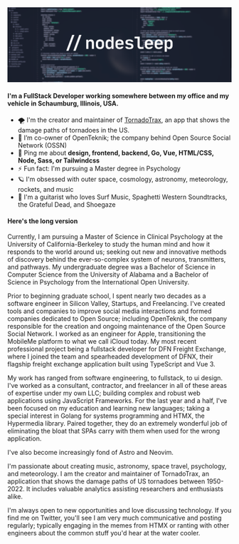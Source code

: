 <img src="https://github.com/nodesleep/nodesleep/blob/main/banner.webp" alt="Nodesleep GitHub README header image">

#### I'm a FullStack Developer working somewhere between my office and my vehicle in Schaumburg, Illinois, USA.

- 🌪️ I'm the creator and maintainer of [TornadoTrax](https://github.com/themattbook/tornadotrax), an app that shows the damage paths of tornadoes in the US.
- 👯 I’m co-owner of OpenTeknik; the company behind Open Source Social Network (OSSN)
- 💬 Ping me about **design, frontend, backend, Go, Vue, HTML/CSS, Node, Sass, or Tailwindcss**
- ⚡ Fun fact: I'm pursuing a Master degree in Psychology
- 🪐 I'm obsessed with outer space, cosmology, astronomy, meteorology, rockets, and music
- 🎸 I'm a guitarist who loves Surf Music, Spaghetti Western Soundtracks, the Grateful Dead, and Shoegaze

#### Here's the long version

Currently, I am pursuing a Master of Science in Clinical Psychology at the University of California-Berkeley to study the human mind and how it responds to the world around us; seeking out new and innovative methods of discovery behind the ever-so-complex system of neurons, transmitters, and pathways. My undergraduate degree was a Bachelor of Science in Computer Science from the University of Alabama and a Bachelor of Science in Psychology from the International Open University.

Prior to beginning graduate school, I spent nearly two decades as a software engineer in Silicon Valley, Startups, and Freelancing. I've created tools and companies to improve social media interactions and formed companies dedicated to Open Source; including OpenTeknik, the company responsible for the creation and ongoing maintenance of the Open Source Social Network. I worked as an engineer for Apple, transitioning the MobileMe platform to what we call iCloud today. My most recent professional project being a fullstack developer for DFN Freight Exchange, where I joined the team and spearheaded development of DFNX, their flagship freight exchange application built using TypeScript and Vue 3.

My work has ranged from software engineering, to fullstack, to ui design. I've worked as a consultant, contractor, and freelancer in all of these areas of expertise under my own LLC; building complex and robust web applications using JavaScript Frameworks. For the last year and a half, I've been focused on my education and learning new languages; taking a special interest in Golang for systems programming and HTMX, the Hypermedia library. Paired together, they do an extremely wonderful job of eliminating the bloat that SPAs carry with them when used for the wrong application.

I've also become increasingly fond of Astro and Neovim. 

I'm passionate about creating music, astronomy, space travel, psychology, and meteorology. I am the creator and maintainer of TornadoTrax, an application that shows the damage paths of US tornadoes between 1950-2022. It includes valuable analytics assisting researchers and enthusiasts alike.

I'm always open to new opportunities and love discussing technology. If you find me on Twitter, you'll see I am very much communicative and posting regularly; typically engaging in the memes from HTMX or ranting with other engineers about the common stuff you'd hear at the water cooler.
